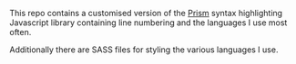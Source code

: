This repo contains a customised version of the [Prism][prism] syntax highlighting Javascript library containing line numbering and the languages I use most often.

Additionally there are SASS files for styling the various languages I use.

[prism]: https://prismjs.com